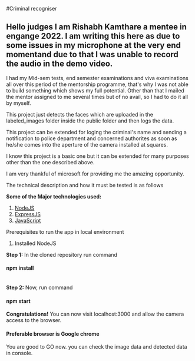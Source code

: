 #Criminal recogniser <br>
<h2>
Hello judges I am Rishabh Kamthare a mentee in engange 2022. 
I am writing this here as due to some issues in my microphone at the very end momentand due to that I was unable to record the audio in the demo video.
</h2>

I had my Mid-sem tests, end semester examinations and viva examinations all over this period of the mentorship programme, that's why I was not able to build something which shows my full potential. Other than that I mailed the mentor assigned to me several times but of no avail, so I had to do it all by myself.

This project just detects the faces which are uploaded in the labeled_images folder inside the public folder and then logs the data.

This project can be extended for loging the criminal's name and sending a notification to police department and concerned authorites as soon as he/she comes into the aperture of the camera installed at squares.

I know this project is a basic one but it can be extended for many purposes other than the one described above.

I am very thankful of microsoft for providing me the amazing opportunity.

The technical description and how it must be tested is as follows

<b>Some of the Major technologies used:</b>
1. <a href="https://nodejs.org/" target="_blank">NodeJS</a>
2. <a href="https://expressjs.com/" target="_blank">ExpressJS</a>
3. <a href="https://javascript.info/" target="_blank">JavaScript</a>

Prerequisites to run the app in local environment
1. Installed NodeJS


<b>Step 1:</b>
In the cloned repository run command <h4> npm install</h4>
<br>
<b>Step 2:</b>
Now, run command <h4> npm start</h4>
<b>Congratulations!</b>
You can now visit localhost:3000 and allow the camera access to the browser. <h4>Preferable browser is Google chrome</h4>
You are good to GO now. you can check the image data and detected data in console.




